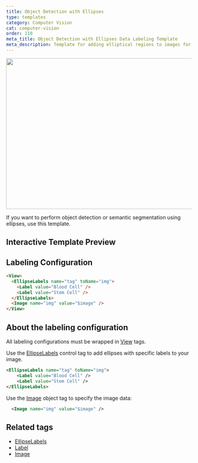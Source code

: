 ```yaml
---
title: Object Detection with Ellipses
type: templates
category: Computer Vision
cat: computer-vision
order: 110
meta_title: Object Detection with Ellipses Data Labeling Template
meta_description: Template for adding elliptical regions to images for object detection and segmentation use cases with Label Studio for your machine learning and data science projects.
---
```


<img src="/images/templates-misc/object-detection-ellipses.png" alt="" class="gif-border" width="600px" height="408px" />

If you want to perform object detection or semantic segmentation using ellipses, use this template.

## Interactive Template Preview

<div id="main-preview"></div>

## Labeling Configuration 

```html
<View>
  <EllipseLabels name="tag" toName="img">
    <Label value="Blood Cell" />
    <Label value="Stem Cell" />
  </EllipseLabels>
  <Image name="img" value="$image" />
</View>
```

## About the labeling configuration

All labeling configurations must be wrapped in [View](/tags/view.html) tags.

Use the [EllipseLabels](/tags/ellipselabels.html) control tag to add ellipses with specific labels to your image.
```xml
<EllipseLabels name="tag" toName="img">
    <Label value="Blood Cell" />
    <Label value="Stem Cell" />
</EllipseLabels>
```

Use the [Image](/tags/image.html) object tag to specify the image data:
```xml
  <Image name="img" value="$image" />
```

## Related tags

- [EllipseLabels](/tags/ellipselabels.html)
- [Label](/tags/label.html)
- [Image](/tags/image.html)
